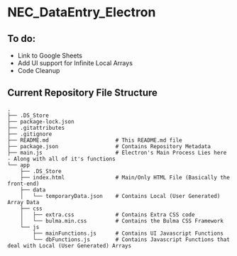 # NEC_DataEntry_Electron

## To do:
* Link to Google Sheets
* Add UI support for Infinite Local Arrays
* Code Cleanup

## Current Repository File Structure

    .
    ├── .DS_Store
    ├── package-lock.json
    ├── .gitattributes
    ├── .gitignore
    ├── README.md                     # This README.md file
    ├── package.json                  # Contains Repository Metadata
    ├── main.js                       # Electron's Main Process Lies here - Along with all of it's functions
    └── app
        ├── .DS_Store
        ├── index.html                # Main/Only HTML File (Basically the front-end)
        ├── data
        │   └── temporaryData.json    # Contains Local (User Generated) Array Data
        ├── css
        │   ├── extra.css             # Contains Extra CSS code
        │   └── bulma.min.css         # Contains the Bulma CSS Framework
        └── js
            ├── mainFunctions.js      # Contains UI Javascript Functions
            └── dbFunctions.js        # Contains Javascript Functions that deal with Local (User Generated) Arrays
